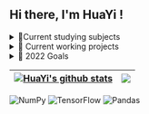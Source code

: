 <body>
<section>
    <h2>Hi there, I'm HuaYi !</h2>
    <details>
      <summary>🌱Current studying subjects</summary>construction of a modern computer,VLSI(超大规模集成电路),scientific computing
    </details>
 </section>
 
 <section>
    <details>
      <summary>🔭 Current working projects</summary>D2NN
    </details>
 </section>
 
<section>
    <details>
      <summary>🥅 2022 Goals</summary>Become a Kaggle master ✨
    </details>
 </section>
 
 
 | <a href="https://github.com/0ce38a2b/github-readme-stats"><img align="center" src="https://github-readme-stats.vercel.app/api?username=0ce38a2b&show_icons=true&include_all_commits=true&theme=buefy&hide_border=true" alt="HuaYi's github stats" /></a> | <a href="https://github.com/0ce38a2b/github-readme-stats"><img align="center" src="https://github-readme-stats.vercel.app/api/top-langs/?username=0ce38a2b&layout=compact&theme=buefy&hide_border=true" /></a> |
| ------------- | ------------- |
 
<!-- 
----
[<img src="https://github-profile-trophy.vercel.app/?username=0ce38a2b&row=2&column=3" />](https://github.com/ryo-ma/github-profile-trophy)
[<img src="https://github-readme-stats.vercel.app/api?username=0ce38a2b&theme=algolia&count_private=true&include_all_commits=true&show_icons=true" />](https://github.com/anuraghazra/github-readme-stats)
[![Github_statiscs](https://github-readme-streak-stats.herokuapp.com/?user=0ce38a2b&theme=dark)](https://github.com/DenverCoder1/github-readme-streak-stats)
[![Top Langs](https://github-readme-stats.vercel.app/api/top-langs/?username=0ce38a2b&show_icons=true&theme=buefy)](https://github.com/anuraghazra/github-readme-stats)
 -->

![NumPy](https://img.shields.io/badge/numpy-%23013243.svg?style=for-the-badge&logo=numpy&logoColor=white)  ![TensorFlow](https://img.shields.io/badge/TensorFlow-%23FF6F00.svg?style=for-the-badge&logo=TensorFlow&logoColor=white)  ![Pandas](https://img.shields.io/badge/pandas-%23150458.svg?style=for-the-badge&logo=pandas&logoColor=white)
</body>
